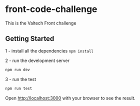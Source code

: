 # front-code-challenge

This is the Valtech Front challenge

## Getting Started

1 - install all the dependencies `npm install`

2 - run the development server

```bash
npm run dev
```

3 - run the test

```bash
npm run test
```

Open [http://localhost:3000](http://localhost:3000) with your browser to see the result.
